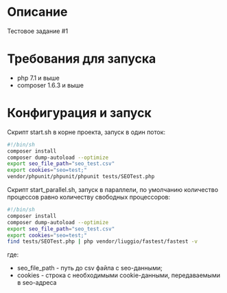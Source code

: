 # Описание
Тестовое задание #1


# Требования для запуска
- php 7.1 и выше
- composer 1.6.3 и выше

# Конфигурация и запуск
Скрипт start.sh в корне проекта, запуск в один поток:
```sh
#!/bin/sh
composer install
composer dump-autoload --optimize
export seo_file_path="seo_test.csv"
export cookies="seo=test;"
vendor/phpunit/phpunit/phpunit tests/SEOTest.php
```

Скрипт start_parallel.sh, запуск в параллели, по умолчанию количество процессов равно количеству свободных процессоров:

```sh
#!/bin/sh
composer install
composer dump-autoload --optimize
export seo_file_path="seo_test.csv"
export cookies="seo=test;"
find tests/SEOTest.php | php vendor/liuggio/fastest/fastest -v
```

где:
- seo_file_path - путь до csv файла с seo-данными;
- cookies - строка с необходимыми cookie-данными, передаваемыми в seo-адреса
